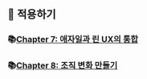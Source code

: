 ## 🦄 적용하기

### 📚[Chapter 7: 애자일과 린 UX의 통합](https://github.com/saseungmin/reading_books_record_repository/tree/master/LEAN-UX/Part%202/Chapter%207)

### 📚[Chapter 8: 조직 변화 만들기](https://github.com/saseungmin/reading_books_record_repository/tree/master/LEAN-UX/Part%202/Chapter%208)
